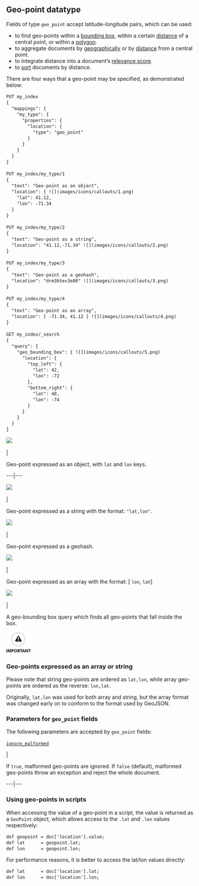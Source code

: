 ## Geo-point datatype

Fields of type `geo_point` accept latitude-longitude pairs, which can be used:

  * to find geo-points within a [bounding box](query-dsl-geo-bounding-box-query.html), within a certain [distance](query-dsl-geo-distance-query.html) of a central point, or within a [polygon](query-dsl-geo-polygon-query.html). 
  * to aggregate documents by [geographically](search-aggregations-bucket-geohashgrid-aggregation.html) or by [distance](search-aggregations-bucket-geodistance-aggregation.html) from a central point. 
  * to integrate distance into a document’s [relevance score](query-dsl-function-score-query.html). 
  * to [sort](search-request-sort.html#geo-sorting) documents by distance. 



There are four ways that a geo-point may be specified, as demonstrated below:
    
    
    PUT my_index
    {
      "mappings": {
        "my_type": {
          "properties": {
            "location": {
              "type": "geo_point"
            }
          }
        }
      }
    }
    
    PUT my_index/my_type/1
    {
      "text": "Geo-point as an object",
      "location": { ![](images/icons/callouts/1.png)
        "lat": 41.12,
        "lon": -71.34
      }
    }
    
    PUT my_index/my_type/2
    {
      "text": "Geo-point as a string",
      "location": "41.12,-71.34" ![](images/icons/callouts/2.png)
    }
    
    PUT my_index/my_type/3
    {
      "text": "Geo-point as a geohash",
      "location": "drm3btev3e86" ![](images/icons/callouts/3.png)
    }
    
    PUT my_index/my_type/4
    {
      "text": "Geo-point as an array",
      "location": [ -71.34, 41.12 ] ![](images/icons/callouts/4.png)
    }
    
    GET my_index/_search
    {
      "query": {
        "geo_bounding_box": { ![](images/icons/callouts/5.png)
          "location": {
            "top_left": {
              "lat": 42,
              "lon": -72
            },
            "bottom_right": {
              "lat": 40,
              "lon": -74
            }
          }
        }
      }
    }

![](images/icons/callouts/1.png)

| 

Geo-point expressed as an object, with `lat` and `lon` keys.   
  
---|---  
  
![](images/icons/callouts/2.png)

| 

Geo-point expressed as a string with the format: `"lat,lon"`.   
  
![](images/icons/callouts/3.png)

| 

Geo-point expressed as a geohash.   
  
![](images/icons/callouts/4.png)

| 

Geo-point expressed as an array with the format: [ `lon`, `lat`]   
  
![](images/icons/callouts/5.png)

| 

A geo-bounding box query which finds all geo-points that fall inside the box.   
  
![Important](images/icons/important.png)

### Geo-points expressed as an array or string

Please note that string geo-points are ordered as `lat,lon`, while array geo-points are ordered as the reverse: `lon,lat`.

Originally, `lat,lon` was used for both array and string, but the array format was changed early on to conform to the format used by GeoJSON.

### Parameters for `geo_point` fields

The following parameters are accepted by `geo_point` fields:

[`ignore_malformed`](ignore-malformed.html)

| 

If `true`, malformed geo-points are ignored. If `false` (default), malformed geo-points throw an exception and reject the whole document.   
  
---|---  
  
### Using geo-points in scripts

When accessing the value of a geo-point in a script, the value is returned as a `GeoPoint` object, which allows access to the `.lat` and `.lon` values respectively:
    
    
    def geopoint = doc['location'].value;
    def lat      = geopoint.lat;
    def lon      = geopoint.lon;

For performance reasons, it is better to access the lat/lon values directly:
    
    
    def lat      = doc['location'].lat;
    def lon      = doc['location'].lon;
